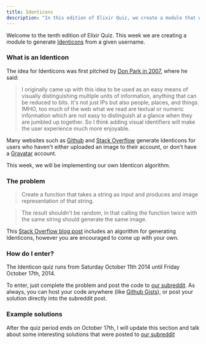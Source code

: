 ```yaml
---
title: Identicons
description: "In this edition of Elixir Quiz, we create a module that will generate Identicons for people based on their username"
---
```


Welcome to the tenth edition of Elixir Quiz. This week we are creating a module to generate [Identicons](http://en.wikipedia.org/wiki/Identicon) from a given username.

### What is an Identicon

The idea for Identicons was first pitched by [Don Park in 2007](https://web.archive.org/web/20080703155519/www.docuverse.com/blog/donpark/2007/01/18/visual-security-9-block-ip-identification), where he said:

> I originally came up with this idea to be used as an easy means of visually distinguishing multiple units of information, anything that can be reduced to bits. It's not just IPs but also people, places, and things. IMHO, too much of the web what we read are textual or numeric information which are not easy to distinguish at a glance when they are jumbled up together. So I think adding visual identifiers will make the user experience much more enjoyable.

Many websites such as [Github](https://github.com/blog/1586-identicons) and [Stack Overflow](http://blog.stackoverflow.com/2008/06/gravatars-identicons-and-you/) generate Identicons for users who haven't either uploaded an image to their account, or don't have a [Gravatar](https://en.gravatar.com/) account.

This week, we will be implementing our own Identicon algorithm.

### The problem

> Create a function that takes a string as input and produces and image representation of that string.

> The result shouldn't be random, in that calling the function twice with the same string should generate the same image.

This [Stack Overflow blog post](http://blog.stackoverflow.com/2008/06/gravatars-identicons-and-you/) includes an algorithm for generating Identicons, however you are encouraged to come up with your own.

### How do I enter?

The Identicon quiz runs from Saturday October 11th 2014 until Friday October 17th, 2014.

To enter, just complete the problem and post the code to [our subreddit](http://reddit.com/r/elixirquiz). As always, you can host your code anywhere (like [Github Gists](https://gist.github.com/)), or post your solution directly into the subreddit post.

### Example solutions

After the quiz period ends on October 17th, I will update this section and talk about some interesting solutions that were posted to [our subreddit](http://reddit.com/r/elixirquiz)

